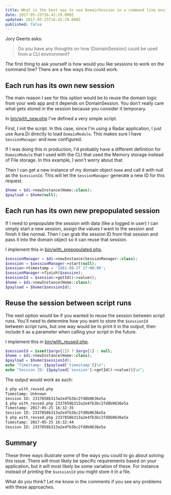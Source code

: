 ```yaml
---
title: What is the best way to use DomainSession in a command line environment?
date: 2017-05-25T16:42:29.000Z
updated: 2017-05-25T16:42:29.000Z
published: false
---
```


Jory Geerts asks:

>  Do you have any thoughts on how [DomainSession] could be used from a CLI environment?

The first thing to ask yourself is how would you like sessions to work on the command line? There are a few ways this could work.

## Each run has its own new session

The main reason I see for this option would be to reuse the domain logic from your web app and it depends on DomainSession. You don't really care what gets stored in the session because you consider it temporary.

In [bin/with_new.php](https://github.com/futureproofphp/radar-domain-session/blob/master/bin/with_new.php) I've defined a very simple script.

First, I init the script. In this case, since I'm using a Radar application, I just use Aura.Di directly to load `DomainModule`. This makes sure I have `SessionManager` and `Home` configured.

If I was doing this in production, I'd probably have a different definition for `DomainModule` that I used with the CLI that used the Memory storage instead of File storage. In this example, I won't worry about that.

Then I can get a new instance of my domain object `Home` and call it with null as the `$sessionId`. This will let the `SessionManager` generate a new ID for this request.

```php
$home = $di->newInstance(Home::class);
$payload = $home(null);
```

## Each run has its own new prepopulated session

If I need to prepopulate the session with data (like a logged in user) I can simply start a new session, assign the values I want to the session and finish it like normal. Then I can grab the session ID from that session and pass it into the domain object so it can reuse that session.

I implement this in [bin/with_prepopulated.php](https://github.com/futureproofphp/radar-domain-session/blob/master/bin/with_prepopulated.php#L7-L14).

```php
$sessionManager = $di->newInstance(SessionManager::class);
$session = $sessionManager->start(null);
$session->timestamp = '1981-08-27 17:00:00';
$sessionManager->finish($session);
$sessionId = $session->getId()->value();
$home = $di->newInstance(Home::class);
$payload = $home($sessionId);
```

## Reuse the session between script runs

The next option would be if you wanted to reuse the session between script runs. You'll need to determine how you want to store the `$sessionId` between script runs, but one way would be to print it in the output, then include it as a parameter when calling your script in the future.

I implement this in [bin/with_reused.php](https://github.com/futureproofphp/radar-domain-session/blob/master/bin/with_reused.php#L7-L13).

```php
$sessionId = isset($argv[1]) ? $argv[1] : null;
$home = $di->newInstance(Home::class);
$payload = $home($sessionId);
echo "Timestamp: {$payload['timestamp']}\n";
echo "Session ID: {$payload['session']->getId()->value()}\n";
```

The output would work as such:

```bash
$ php with_reused.php
Timestamp: Unknown
Session ID: 2337858b313a2e4fb3bc2fd8b0636e5a
$ php with_reused.php 2337858b313a2e4fb3bc2fd8b0636e5a
Timestamp: 2017-05-25 16:32:35
Session ID: 2337858b313a2e4fb3bc2fd8b0636e5a
$ php with_reused.php 2337858b313a2e4fb3bc2fd8b0636e5a
Timestamp: 2017-05-25 16:32:44
Session ID: 2337858b313a2e4fb3bc2fd8b0636e5a
```

## Summary

These three ways illustrate some of the ways you could to go about solving this issue. There will most likely be specific requirements based on your application, but it will most likely be some variation of these.  For instance instead of printing the `$sessionId` you might store it in a file.

What do you think? Let me know in the comments if you see any problems with these approaches.

